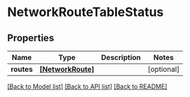 # NetworkRouteTableStatus

## Properties
Name | Type | Description | Notes
------------ | ------------- | ------------- | -------------
**routes** | [**[NetworkRoute]**](NetworkRoute.md) |  | [optional] 

[[Back to Model list]](../README.md#documentation-for-models) [[Back to API list]](../README.md#documentation-for-api-endpoints) [[Back to README]](../README.md)


